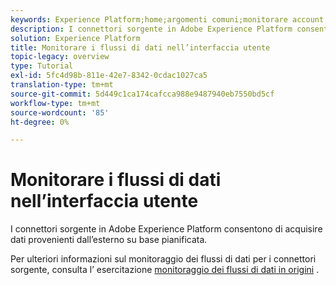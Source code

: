 ```yaml
---
keywords: Experience Platform;home;argomenti comuni;monitorare account;monitorare flussi di dati;flussi di dati
description: I connettori sorgente in Adobe Experience Platform consentono di acquisire dati provenienti dall’esterno su base pianificata. Questa esercitazione descrive i passaggi necessari per visualizzare i flussi di dati esistenti dall'area di lavoro Origini.
solution: Experience Platform
title: Monitorare i flussi di dati nell’interfaccia utente
topic-legacy: overview
type: Tutorial
exl-id: 5fc4d98b-811e-42e7-8342-0cdac1027ca5
translation-type: tm+mt
source-git-commit: 5d449c1ca174cafcca988e9487940eb7550bd5cf
workflow-type: tm+mt
source-wordcount: '85'
ht-degree: 0%

---
```


# Monitorare i flussi di dati nell’interfaccia utente

I connettori sorgente in Adobe Experience Platform consentono di acquisire dati provenienti dall’esterno su base pianificata.

Per ulteriori informazioni sul monitoraggio dei flussi di dati per i connettori sorgente, consulta l’ esercitazione [monitoraggio dei flussi di dati in origini](../../../dataflows/ui/monitor-sources.md) .
